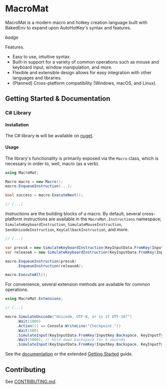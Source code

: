 # MacroMat

MacroMat is a modern macro and hotkey creation language built with BakedEnv to expand upon AutoHotKey's syntax and features.

*badge*

Features.

- Easy to use, intuitive syntax.
- Built-in support for a variety of common operations such as mouse and keyboard input, window manipulation, and more.
- Flexible and extensible design allows for easy integration with other languages and libraries.
- [Planned] Cross-platform compatibility (Windows, macOS, and Linux).

## Getting Started & Documentation

### C# Library

#### Installation

The C# library ~~is~~ will be available on [nuget](nuget.org).

#### Usage

The library's functionality is primarily exposed via the `Macro` class, which is necessary in order to, well, macro (as a verb).

```cs
using MacroMat;

Macro macro = new Macro();
macro.EnqueueInstruction(...);

bool success = macro.ExecuteNext();

// [...]
```

*Instructions* are the building blocks of a macro. By default, several cross-platform instructions are available in the `MacroMat.Instructions` namespace; `SimulateKeyboardInstruction`, `SimulateMouseInstruction`, `SendUnicodeInstruction`, `KeyCallbackInstruction`, and more.

```cs
// [...]

var pressA = new SimulateKeyboardInstruction(KeyInputData.FromKey(InputKey.A, KeyInputType.KeyDown));
var releaseA = new SimulateKeyboardInstruction(KeyInputData.FromKey(InputKey.A, KeyInputType.KeyUp));

macro.EnqueueInstruction(pressA)
     .EnqueueInstruction(releaseA);

macro.ExecuteAll();
```

For convenience, several extension methods are available for common operations.

```cs
using MacroMat.Extensions;

// [...]

macro.SimulateUnicode("Unicode, UTF-8, or is it UTF-16?")
     .Wait(1000)
     .Action(() => Console.WriteLine("Checkpoint."))
     .Wait(500)
     .SimulateInput(KeyInputData.FromKey(InputKey.Backspace, KeyInputType.KeyDown))
     .Wait(5000); // Hold down backspace for 5 seocnds
     .SimulateInput(KeyInputData.FromKey(InputKey.Backspace, KeyInputType.KeyUp))
```

See the [documentation](example.com) or the extended [Getting Started](example.com) guide.

## Contributing

See [CONTRIBUTING.md](./CONTRIBUTING.md).
